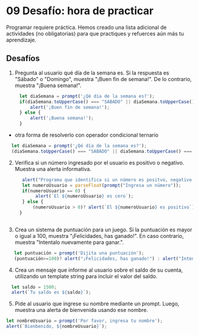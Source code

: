 # 09 Desafío: hora de practicar
<p>Programar requiere práctica. Hemos creado una lista adicional de actividades (no obligatorias) 
  para que practiques y refuerces aún más tu aprendizaje.</p>

## Desafíos
1. Pregunta al usuario qué día de la semana es. Si la respuesta es "Sábado" o "Domingo", muestra "¡Buen fin de semana!". De lo contrario, muestra "¡Buena semana!".
 ```javascript
      let diaSemana = prompt('¿Qé día de la semana es?');
      if(diaSemana.toUpperCase() === "SABADO" || diaSemana.toUpperCase() === "DOMINGO"){
          alert('¡Buen fin de semana!');
      } else {
          alert('¡Buena semana!');
      }
 ```
- otra forma de resolverlo con operador condicional ternario
```javascript
  let diaSemana = prompt('¿Qé día de la semana es?');
  (diaSemana.toUpperCase() === "SABADO" || diaSemana.toUpperCase() === "DOMINGO") ? alert('¡Buen fin de semana!') : alert('¡Buena semana!');
```
2. Verifica si un número ingresado por el usuario es positivo o negativo. Muestra una alerta informativa.
````javascript
      alert("Programa que identifica si un número es positvo, negativo o cero"); 
      let numeroUsuario = parseFloat(prompt("Ingresa un número"));
      if(numeroUsuario == 0) {
           alert(`El ${numeroUsuario} es cero`);
      } else {
          (numeroUsuario > 0)? alert(`El ${numeroUsuario} es positivo`) : alert(`El ${numeroUsuario} es negativo`);
     }
      
````
3. Crea un sistema de puntuación para un juego. Si la puntuación es mayor o igual a 100, muestra "¡Felicidades, has ganado!". En caso contrario, muestra "Intentalo nuevamente para ganar.".
````javascript
   let puntuación = prompt('Dijita una puntuación');
   (puntuación>=100)? alert("¡Felicidades, has ganado!") : alert("Intentalo nuevamente para ganar.");
````
4. Crea un mensaje que informe al usuario sobre el saldo de su cuenta, utilizando un template string para incluir el valor del saldo.
````javascript
  let saldo = 1500;
  alert(`Tu saldo es ${saldo}`);    
````
5. Pide al usuario que ingrese su nombre mediante un prompt. Luego, muestra una alerta de bienvenida usando ese nombre.
````javascript
let nombreUsuario = prompt('Por favor, ingresa tu nombre');
alert(`Bienbenido, ${nombreUsuario}`);
````   

